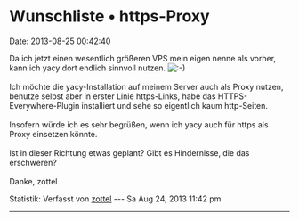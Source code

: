 Wunschliste • https-Proxy
=========================

Date: 2013-08-25 00:42:40

Da ich jetzt einen wesentlich größeren VPS mein eigen nenne als vorher,
kann ich yacy dort endlich sinnvoll nutzen.
![:-)](http://forum.yacy-websuche.de/images/smilies/icon_e_smile.gif "Smile")\
\
Ich möchte die yacy-Installation auf meinem Server auch als Proxy
nutzen, benutze selbst aber in erster Linie https-Links, habe das
HTTPS-Everywhere-Plugin installiert und sehe so eigentlich kaum
http-Seiten.\
\
Insofern würde ich es sehr begrüßen, wenn ich yacy auch für https als
Proxy einsetzen könnte.\
\
Ist in dieser Richtung etwas geplant? Gibt es Hindernisse, die das
erschweren?\
\
Danke, zottel

Statistik: Verfasst von
[zottel](http://forum.yacy-websuche.de/memberlist.php?mode=viewprofile&u=8868)
--- Sa Aug 24, 2013 11:42 pm

------------------------------------------------------------------------
